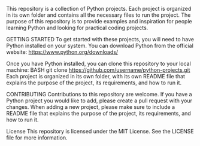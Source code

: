 This repository is a collection of Python projects. Each project is organized in its own folder and contains all the necessary files to run the project. The purpose of this repository is to provide examples and inspiration for people learning Python and looking for practical coding projects.

GETTING STARTED
To get started with these projects, you will need to have Python installed on your system. You can download Python from the official website: https://www.python.org/downloads/

Once you have Python installed, you can clone this repository to your local machine:
BASH
git clone https://github.com/username/python-projects.git
Each project is organized in its own folder, with its own README file that explains the purpose of the project, its requirements, and how to run it.

CONTRIBUTING
Contributions to this repository are welcome. If you have a Python project you would like to add, please create a pull request with your changes.
When adding a new project, please make sure to include a README file that explains the purpose of the project, its requirements, and how to run it.

License
This repository is licensed under the MIT License. See the LICENSE file for more information.
